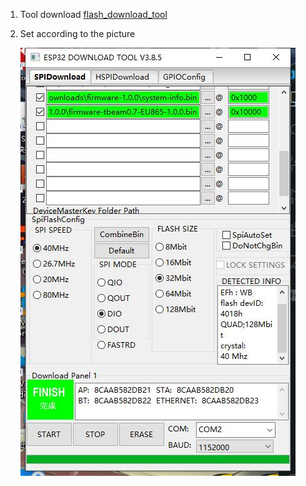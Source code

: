 1. Tool download  [flash_download_tool](https://www.espressif.com/sites/default/files/tools/flash_download_tool_v3.8.5.zip)

2. Set according to the picture 

    ![](./SETTING.jpg)